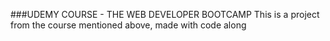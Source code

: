 ###UDEMY COURSE - THE WEB DEVELOPER BOOTCAMP
This is a project from the course mentioned above, made with code along
